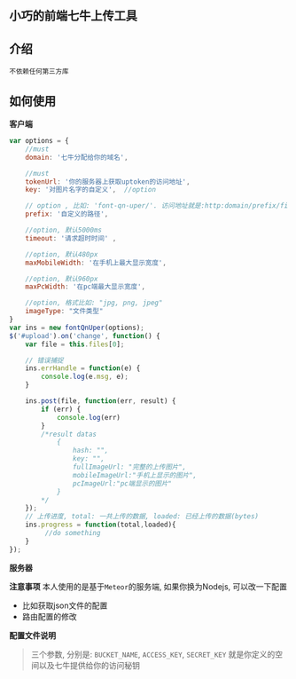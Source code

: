 小巧的前端七牛上传工具
----------------------

介绍
----
`不依赖任何第三方库`  


如何使用
---------
**客户端**
```javascript
var options = {
	//must
	domain: '七牛分配给你的域名', 

	//must
	tokenUrl: '你的服务器上获取uptoken的访问地址', 
	key: '对图片名字的自定义',  //option

	// option , 比如: 'font-qn-uper/'. 访问地址就是:http:domain/prefix/filename
	prefix: '自定义的路径',

	//option, 默认5000ms
	timeout: '请求超时时间' ,

	//option, 默认480px
	maxMobileWidth: '在手机上最大显示宽度',

	//option, 默认960px
	maxPcWidth: '在pc端最大显示宽度',

	//option, 格式比如: "jpg, png, jpeg"
	imageType: "文件类型"
}
var ins = new fontQnUper(options);
$('#upload').on('change', function() {
	var file = this.files[0];

	// 错误捕捉
	ins.errHandle = function(e) {
		console.log(e.msg, e);
	}

	ins.post(file, function(err, result) {
		if (err) {
			console.log(err)
		}
		/*result datas
			{
				hash: "", 
				key: "", 
				fullImageUrl: "完整的上传图片",
				mobileImageUrl:"手机上显示的图片",
				pcImageUrl:"pc端显示的图片"
			}
		*/
	});
	// 上传进度, total: 一共上传的数据, loaded: 已经上传的数据(bytes)
	ins.progress = function(total,loaded){
         //do something 
    }
});
```

**服务器**

**注意事项**
本人使用的是基于`Meteor`的服务端, 如果你换为Nodejs, 可以改一下配置
-  比如获取json文件的配置  
-  路由配置的修改

**配置文件说明**

>  三个参数, 分别是: `BUCKET_NAME`,	`ACCESS_KEY`, `SECRET_KEY`
就是你定义的空间以及七牛提供给你的访问秘钥